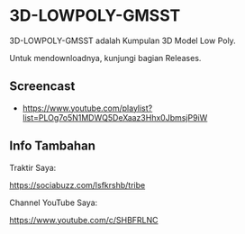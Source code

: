 # 3D-LOWPOLY-GMSST

3D-LOWPOLY-GMSST adalah Kumpulan 3D Model Low Poly.

Untuk mendownloadnya, kunjungi bagian Releases.

## Screencast

- https://www.youtube.com/playlist?list=PLOg7o5N1MDWQ5DeXaaz3Hhx0JbmsjP9iW

## Info Tambahan

Traktir Saya:

https://sociabuzz.com/lsfkrshb/tribe

Channel YouTube Saya:

https://www.youtube.com/c/SHBFRLNC
